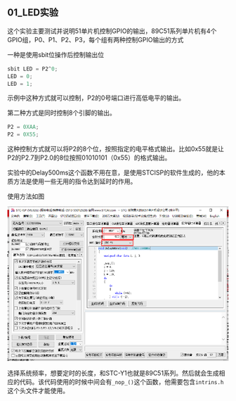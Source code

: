 ## 01_LED实验

这个实验主要测试并说明51单片机控制GPIO的输出，89C51系列单片机有4个GPIO组，P0、P1、P2、P3，每个组有两种控制GPIO输出的方式

一种是使用sbit位操作后控制输出位

```C
sbit LED = P2^0;
LED = 0;
LED = 1;
```

示例中这种方式就可以控制，P2的0号端口进行高低电平的输出。

第二种方式是同时控制8个引脚的输出。

```C
P2 = 0XAA;
P2 = 0X55;
```

这种控制方式就可以将P2的8个位，按照指定的电平格式输出。比如0x55就是让P2的P2.7到P2.0的8位按照01010101（0x55）的格式输出。

实验中的Delay500ms这个函数不用在意，是使用STCISP的软件生成的，他的本质方法是使用一些无用的指令达到延时的作用。

使用方法如图

![image-20240810191854718](image/01_LED实验/image-20240810191854718.png)

选择系统频率，想要定时的长度，和STC-Y1也就是89C51系列。然后就会生成相应的代码。该代码使用的时候中间会有`_nop_()`这个函数，他需要包含`intrins.h`这个头文件才能使用。